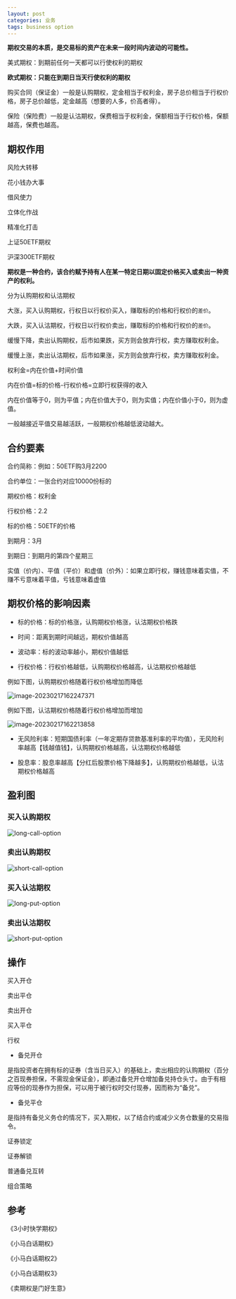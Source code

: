 ```yaml
---
layout: post
categories: 业务
tags: business option
---
```


**期权交易的本质，是交易标的资产在未来一段时间内波动的可能性。**



美式期权：到期前任何一天都可以行使权利的期权

**欧式期权：只能在到期日当天行使权利的期权**



购买合同（保证金）一般是认购期权，定金相当于权利金，房子总价相当于行权价格，房子总价越低，定金越高（想要的人多，价高者得）。

保险（保险费）一般是认沽期权，保费相当于权利金，保额相当于行权价格，保额越高，保费也越高。



## 期权作用

风险大转移

花小钱办大事

借风使力

立体化作战

精准化打击



上证50ETF期权

沪深300ETF期权

**期权是一种合约，该合约赋予持有人在某一特定日期以固定价格买入或卖出一种资产的权利。**

分为认购期权和认沽期权

大涨，买入认购期权，行权日以行权价买入，赚取标的价格和行权价的`差价`。

大跌，买入认沽期权，行权日以行权价卖出，赚取标的价格和行权价的`差价`。

缓慢下降，卖出认购期权，后市如果跌，买方则会放弃行权，卖方赚取权利金。

缓慢上涨，卖出认沽期权，后市如果涨，买方则会放弃行权，卖方赚取权利金。



权利金=内在价值+时间价值

内在价值=标的价格-行权价格=立即行权获得的收入

内在价值等于0，则为平值；内在价值大于0，则为实值；内在价值小于0，则为虚值。

一般越接近平值交易越活跃，一般期权价格越低波动越大。



## 合约要素

合约简称：例如：50ETF购3月2200

合约单位：一张合约对应10000份标的

期权价格：权利金

行权价格：2.2

标的价格：50ETF的价格

到期月：3月

到期日：到期月的第四个星期三



实值（价内）、平值（平价）和虚值（价外）：如果立即行权，赚钱意味着实值，不赚不亏意味着平值，亏钱意味着虚值

## 期权价格的影响因素

* 标的价格：标的价格涨，认购期权价格涨，认沽期权价格跌

* 时间：距离到期时间越远，期权价值越高

* 波动率：标的波动率越小，期权价值越低

* 行权价格：行权价格越低，认购期权价格越高，认沽期权价格越低

例如下图，认购期权价格随着行权价格增加而降低

![image-20230217162247371](/images/image-20230217162247371.png)

例如下图，认沽期权价格随着行权价格增加而增加

![image-20230217162213858](/images/image-20230217162213858.png)

* 无风险利率：短期国债利率（一年定期存贷款基准利率的平均值），无风险利率越高【钱越值钱】，认购期权价格越高，认沽期权价格越低

* 股息率：股息率越高【分红后股票价格下降越多】，认购期权价格越低，认沽期权价格越高



## 盈利图

### 买入认购期权

![long-call-option](/images/buy-call-option.webp)

### 卖出认购期权

![short-call-option](/images/sale-call-option.webp)

### 买入认沽期权

![long-put-option](/images/buy-put-option.webp)

### 卖出认沽期权

![short-put-option](/images/sale-put-option.webp)

## 操作

买入开仓

卖出平仓

卖出开仓

买入平仓

行权

* 备兑开仓

是指投资者在拥有标的证券（含当日买入）的基础上，卖出相应的认购期权（百分之百现券担保，不需现金保证金），即通过备兑开仓增加备兑持仓头寸。由于有相应等份的现券作为担保，可以用于被行权时交付现券，因而称为“备兑”。

* 备兑平仓

是指持有备兑义务仓的情况下，买入期权，以了结合约或减少义务仓数量的交易指令。

证券锁定

证券解锁

普通备兑互转

组合策略

## 参考

《3小时快学期权》

《小马白话期权》

《小马白话期权2》

《小马白话期权3》

《卖期权是门好生意》